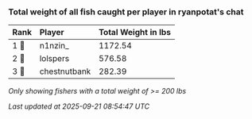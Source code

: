 ### Total weight of all fish caught per player in ryanpotat's chat

| Rank  | Player       | Total Weight in lbs |
|:------|:-------------|:--------------------|
| 1 🥇  | n1nzin_      | 1172.54             |
| 2 🥈  | lolspers     | 576.58              |
| 3 🥉  | chestnutbank | 282.39              |

_Only showing fishers with a total weight of >= 200 lbs_

_Last updated at 2025-09-21 08:54:47 UTC_